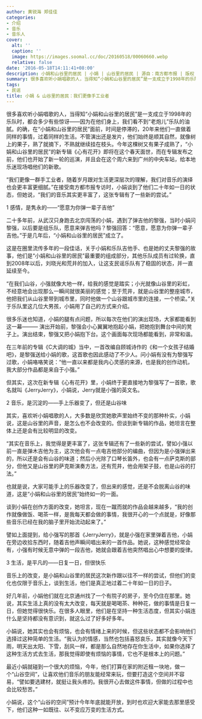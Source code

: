 ```yaml
---
author: 黄锐海 郑佳佳
categories:
- 介绍
- 音乐
- 音乐人
cover:
  alt: ''
  caption: ''
  image: https://images.soomal.cc/doc/20160518/00060660.webp
  relative: false
date: '2016-05-18T14:11:41+08:00'
description: 小娟和山谷里的居民 | 小娟 | 山谷里的居民 | 源自：南方都市报 | 版权：转载 |  平均/总评分：10.00/30
summary: 很多喜欢听小娟唱歌的人，当得知“小娟和山谷里的居民”是一支成立于1998年的乐队时，都会多少有些惊讶――因为在他们身上，我们看不到“老炮儿”乐队的油腻。的确，在“小娟和山谷里的居民”面前，时间是停滞的，20年来他们一直做着同样的事情，过着同样的生活……
tags:
- 民谣
title: 小娟 & 山谷里的居民：我们更像手工业者
---
```


很多喜欢听小娟唱歌的人，当得知“小娟和山谷里的居民”是一支成立于1998年的乐队时，都会多少有些惊讶――因为在他们身上，我们看不到“老炮儿”乐队的油腻。的确，在“小娟和山谷里的居民”面前，时间是停滞的，20年来他们一直做着同样的事情，过着同样的生活。不管演出还是发片，他们始终是顺其自然，就像树上的果子，熟了就摘下，不熟就继续挂在枝头。今年这棵树又有果子成熟了，“小娟和山谷里的居民”的新专辑《心有花开》即将在这个春天面世，而在专辑发布之前，他们也开始了新一轮的巡演，并且会在这个周六来到广州的中央车站，给本地乐迷现场唱他们的新歌。

“我们更像一群手工业者，随着岁月跟对生活更深层次的理解，我们对音乐的演绎也会更丰富更细腻。”在接受南方都市报专访时，小娟谈到了他们二十年如一日的状态，但她说，“我们的音乐其实更丰富了，这张专辑有了一些新的尝试。” 　

1 感情，是隽永的――“愿意为你弹一辈子吉他”

二十多年前，从武汉只身跑去北京闯荡的小娟，遇到了弹吉他的黎强，当时小娟问黎强，以后要是组乐队，愿意来弹吉他吗？黎强回答：“愿意，愿意为你弹一辈子吉他。”于是几年后，“小娟和山谷里的居民”成立了。

这是在圈里流传多年的一段佳话，关于小娟和乐队吉他手、也是她的丈夫黎强的故事，他们是“小娟和山谷里的居民”最重要的组成部分，其他乐队成员有过轮换，直到2008年以后，刘晓光和荒井的加入，让这支民谣乐队有了稳固的状态，并一直延续至今。

“在我们山谷，小强就像大地一样，给我的感觉是踏实；小光就像山谷里的彩虹，不经意地会出现那么一瞬间就很美丽的感觉；至于荒井，就是山谷里的整座城市，他把我们从山谷里带到城市里，同时他做一个山谷跟城市里的连接，一个桥梁。”关于乐队里这几位大男孩，小娟用了自己的方式来介绍。

很多乐迷也知道，小娟的腿有点问题，所以每次在他们的演出现场，大家都能看到这一幕――― 演出开始前，黎强会小心翼翼地抱起小娟，把她抱到舞台中间的凳子上。演出结束，黎强又把小娟抱下台。这个画面每次现场都能看到，非常和谐。

在三年前的专辑《C大调的城》当中，一首改编自顾城诗作的《和一个女孩子结婚吧》，是黎强送给小娟的歌，这首歌也因此感动了不少人。问小娟有没有为黎强写过歌，小娟咯咯笑说：“他一直以来都是我内心灵感的来源，也是我的创作动机，我大部分作品都是来自于小强。”



但其实，这次在新专辑《心有花开》里，小娟终于更直接地为黎强写了一首歌，歌名就叫《JerryJerry》，小娟说，Jerry就是小强的英文名。

2 音乐，是沉淀的――手上乐器变了，但还是山谷味

其实，喜欢听小娟唱歌的人，大多数是欣赏她歌声里始终不变的那种朴实，小娟说，这是山谷里的声音，是怎么也不会改变的。但谈到新专辑的作品，她坦言在整体上还是会有比较明显的改变。

“其实在音乐上，我觉得是更丰富了，这张专辑还有了一些新的尝试，譬如小强以前一直是弹木吉他为主，这次他会有一点电吉他部分的编曲，但因为是小强弹出来的，所以还是会有山谷的味道；然后小光除了口琴长笛外，也会有一点萨克斯的部分，但他又是山谷里的萨克斯演奏方法，还有荒井，他会用架子鼓，也是山谷的打法。”

也就是说，大家可能手上的乐器改变了，但出来的感觉，还是不会脱离山谷的味道，这是“小娟和山谷里的居民”始终如一的一面。

谈到小娟在创作方面的改变，她坦言，现在一蹴而就的作品会越来越多，“我的创作就像做饭、喝茶一样，是我每天都会做的事情，我很开心的一个点就是，好像那些音乐已经在我的脑子里开始流动起来了。”

譬如上面提到，给小强写的那首《JerryJerry》，就是小强在家里弹着吉他，小娟在旁边收拾东西时，随着吉他声瞬间唱出来的一首作品。她说，这种感觉经常会有，小强有时候无意中弹的一段吉他，她就会跟着吉他突然唱出心中想要的旋律。

3 生活，是平凡的――日复一日，但很快乐

音乐上的改变，是小娟和山谷里的居民这次新作跟以往不一样的尝试，但他们的变化也仅限于音乐上，谈到生活，他们是真正地过着二十年如一日的日子。

好几年前，小娟他们就在北京通州找了一个有院子的房子，至今仍住在那里。她说，其实生活上真的没有太大改变，每天就是喝喝茶、种种花，做的事情是日复一日，但她觉得很快乐。在很多人眼里，他们是在坚持一种生活态度，但其实小娟连什么是坚持都没有意识到，就这么过了好多好多年。

小娟说，她其实也会有烦恼，也会有情绪上来的时候，但这些状态都不会影响他们选择过这种简单的生活。“我认为的情感，当然也包括喜怒哀乐，其实就像今天下雨，明天出太阳、下雪，刮风一样，都是那么自然地存在你生活中，如果你选择了这种生活方式去生活，那我觉得即使有烦恼的事情，它也不是根本上的问题。”

最近小娟就碰到一个很大的烦恼，今年，他们打算在家的附近租一块地，做一个“山谷空间”，让喜欢他们音乐的朋友能经常来玩，但要打造这个空间并不容易，“譬如要选建材，就挺让我头疼的。我很开心去做这件事情，但做的过程中也会比较愁苦。”

小娟说，这个“山谷的空间”预计今年年底就能开放，到时也欢迎大家能去那里感受下，他们这种一如既往、以不变应万变的生活方式。